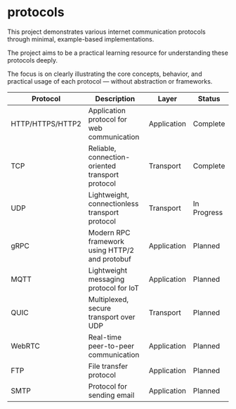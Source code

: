 # protocols

This project demonstrates various internet communication protocols through minimal, example-based implementations.

The project aims to be a practical learning resource for understanding these protocols deeply.

The focus is on clearly illustrating the core concepts, behavior, and practical usage of each protocol — without abstraction or frameworks.

| Protocol         | Description                                      | Layer       | Status      |
| ---------------- | ------------------------------------------------ | ----------- | ----------- |
| HTTP/HTTPS/HTTP2 | Application protocol for web communication       | Application | Complete    |
| TCP              | Reliable, connection-oriented transport protocol | Transport   | Complete    |
| UDP              | Lightweight, connectionless transport protocol   | Transport   | In Progress |
| gRPC             | Modern RPC framework using HTTP/2 and protobuf   | Application | Planned     |
| MQTT             | Lightweight messaging protocol for IoT           | Application | Planned     |
| QUIC             | Multiplexed, secure transport over UDP           | Transport   | Planned     |
| WebRTC           | Real-time peer-to-peer communication             | Application | Planned     |
| FTP              | File transfer protocol                           | Application | Planned     |
| SMTP             | Protocol for sending email                       | Application | Planned     |
